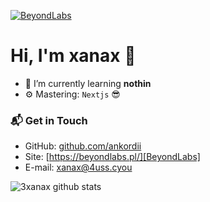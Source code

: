 [![BeyondLabs](https://img.shields.io/website?logo=google-chrome&logoColor=white&down_color=red&down_message=offline&label=beyondlabs.pl&style=for-the-badge&up_message=online&url=https%3A%2F%2Fbeyondlabs.pl)][BeyondLabs]

# Hi, I'm xanax 👋

- 🌱 I’m currently learning **nothin**
- ⚙️ Mastering: `Nextjs` 😎


### 📬 Get in Touch

- GitHub: [github.com/ankordii][github]
- Site: [https://beyondlabs.pl/][BeyondLabs]
- E-mail: xanax@4uss.cyou

![3xanax github stats](https://github-readme-stats.vercel.app/api?username=ankordii&show_icons=true&hide_border=true&theme=dracula)

[BeyondLabs]: https://beyondlabs.pl
[github]: https://github.com/ankordii
